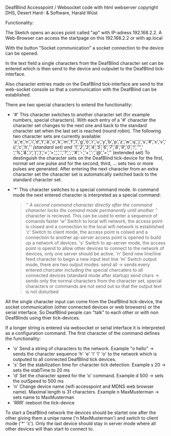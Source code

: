 DeafBlind Accesspoint / Websocket code with html webserver                                    copyright DHS, Desert Hard- & Software, Harald Wüst

Functionality:

The Sketch opens an acces point called "ap" with IP-adress 192.168.2.2.
A Web-Browser can access the startpage on this 192.168.2.2 or with ap.local

With the button "Socket communication" a socket connection to the device can be opened.

In the text field a single characters from the DeafBlind character set can be entered which is then send to the device and outputet to the DeafBlind tick-interface.

Also character entries made on the DeafBlind tick-interface are send to the web-socket console so that a communication with the DeafBlind can be established.

There are two special characters to extend the functionality:

- '#' This character switches to another character set (for example numbers, special characters). With each entry of a '#' character 
  the character set changes to the next one and back to the standard character set when the last set is reached (round robin).
  The following two character sets are currently available:
  'a','e','n','i','d','t','ä','o','k','m','f','l','g','ö','r','u','y','b','p','z','w','q','j','s','#','x','v','ü','c','h','*'  (standard set) and
  '1','2','3','4','5','6','7','8','9','0','!','"',' ','%','&','/','(',')','<','>',',','.','?',';','#','-','+',':','@','=','*'  (extended set)
  To destinguish the character sets on the DeafBlind tick-device for the first, normal set one pulse and for the second, third, ... sets two or more
  pulses are generated.
  After entering the next character from an extra character set the character set is automatically switched back to the standard character set.

- '*' This character switches to a special command mode. 
  In command mode the next entered character is interpreted as a special command:
  > '*' A second command character directly after the command character locks the comand mode permanently until another '*' character is recieved. This 
        can be used to enter a sequence of comands faster
  > 'w' Switch to local wifi network, the access point is closed and a connection to the local wifi network is established
  > 'c' Switch to client mode, the access point is colsed and a connection to another ap-server access point is opened to build up a network of devices.
  > 's' Switch to ap-server mode, the access point is opend to allow other devices to connect to the network of devices, only one server should be active.
  > 'n' Send new line/line feed character to begin a new input text line
  > 'm' Switch output mode, there are two output modes: 
        send all   -> sends every entered charcater including the special charcaters to all connected devices (standard mode after startup)
        send chars -> sends only the normal characters from the character set, special characters or commands are not send out 
        so that the output text is not disturbed

All the single character input can come from the DeafBlind tick-device, the socket communication (other connected devices or web browsers) or the serial interface. So DeafBlind people can "talk" to each other or with non DeafBlinds using thier tick-devices.

If a longer string is entered via websocket or serial interface it is interpreted as a configuration command.
The first character of the command defines the functionality:

- 'o'   Send a string of characters to the network. Example "o hello" -> sends the character sequence  'h' 'e' 'l' 'l' 'o'  to the network 
        which is outputed to all connected DeafBlind tick devices.
- 's'   Set the stabilization time for character tick detection. Example s 20 -> sets the stabTime to 20 ms
- 'd'   Set the character speed for the 'o' command. Example d 500 -> sets the outSpeed to 500 ms
- 'n'   Change device name (wifi accesspoint and MDNS web browser name). Maximal length is 31 characters. Example n MaxMusterman -> sets name to MaxMusterman
- 'RRR' reeboot the tick-device


To start a DeafBlind network the devices should be startet one after the other giving them a uniqe name ('n MaxMusterman') and switch to client mode ('*' 'c'). Only the last device should stay in server mode where all other devices will than start to connect to.
